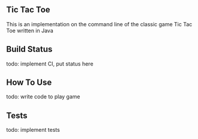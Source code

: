 ## Tic Tac Toe
This is an implementation on the command line of the classic game Tic Tac Toe written in Java
## Build Status
todo: implement CI, put status here
## How To Use
todo: write code to play game
## Tests
todo: implement tests